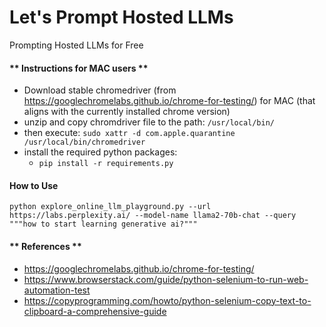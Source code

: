 # Let's Prompt Hosted LLMs
Prompting Hosted LLMs for Free

#### ** Instructions for MAC users **
- Download stable chromedriver (from https://googlechromelabs.github.io/chrome-for-testing/) for MAC (that aligns with the currently installed chrome version)
- unzip and copy chromdriver file to the path: `/usr/local/bin/`
- then execute: `sudo xattr -d com.apple.quarantine /usr/local/bin/chromedriver`
- install the required python packages: 
  - `pip install -r requirements.py`

#### How to Use ###
```
python explore_online_llm_playground.py --url https://labs.perplexity.ai/ --model-name llama2-70b-chat --query """how to start learning generative ai?"""
```

#### ** References **
- https://googlechromelabs.github.io/chrome-for-testing/ 
- https://www.browserstack.com/guide/python-selenium-to-run-web-automation-test
- https://copyprogramming.com/howto/python-selenium-copy-text-to-clipboard-a-comprehensive-guide


